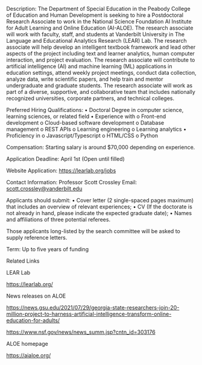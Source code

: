 Description: The Department of Special Education in the Peabody College of Education and Human Development is seeking to hire a Postdoctoral Research Associate to work in the National Science Foundation AI Institute for Adult Learning and Online Education (AI-ALOE). The research associate will work with faculty, staff, and students at Vanderbilt University in The Language and Educational Analytics Research (LEAR) Lab. The research associate will help develop an intelligent textbook framework and lead other aspects of the project including text and learner analytics, human computer interaction, and project evaluation. The research associate will contribute to artificial intelligence (AI) and machine learning (ML) applications in education settings, attend weekly project meetings, conduct data collection, analyze data, write scientific papers, and help train and mentor undergraduate and graduate students. The research associate will work as part of a diverse, supportive, and collaborative team that includes nationally recognized universities, corporate partners, and technical colleges. 

Preferred Hiring Qualifications:
•	Doctoral Degree in computer science, learning sciences, or related field
•	Experience with
o	Front-end development
o	Cloud-based software development
o	Database management
o	REST APIs
o	Learning engineering
o	Learning analytics
•	Proficiency in
o	Javascript/Typescript
o	HTML/CSS
o	Python

Compensation: Starting salary is around $70,000 depending on experience.

Application Deadline: April 1st (Open until filled)

Website Application: https://learlab.org/jobs

Contact Information:
Professor Scott Crossley
Email: scott.crossley@vanderbilt.edu

Applicants should submit:
•	Cover letter (2 single-spaced pages maximum) that includes an overview of relevant experiences;
•	CV (If the doctorate is not already in hand, please indicate the expected graduate date);
•	Names and affiliations of three potential referees. 

Those applicants long-listed by the search committee will be asked to supply reference letters.

Term: Up to five years of funding

Related Links

LEAR Lab

https://learlab.org/

News releases on ALOE

https://news.gsu.edu/2021/07/29/georgia-state-researchers-join-20-million-project-to-harness-artificial-intelligence-transform-online-education-for-adults/

https://www.nsf.gov/news/news_summ.jsp?cntn_id=303176

ALOE homepage

https://aialoe.org/
